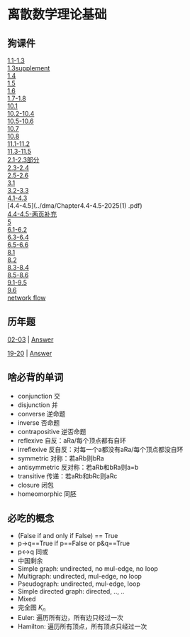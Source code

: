 # 离散数学理论基础

## 狗课件
[1.1-1.3](../dma/Chapter1.1-1.3-2025.pdf)  
[1.3supplement](../dma/Chapter1.3supplement-2025.pdf)  
[1.4](../dma/Chapter1.4-2025.pdf)  
[1.5](../dma/Chapter1.5-2025.pdf)  
[1.6](../dma/Chapter1.6-2025.pdf)  
[1.7-1.8](../dma/Chapter1.7-1.8-2025.pdf)  
[10.1](../dma/Chapter10.1-2025.pdf)  
[10.2-10.4](../dma/Chapter10.2-10.4-2025.pdf)  
[10.5-10.6](../dma/Chapter10.5-10.6-2025.pdf)  
[10.7](../dma/Chapter10.7-2025.pdf)  
[10.8](../dma/Chapter10.8-2025.pdf)  
[11.1-11.2](../dma/Chapter11.1-11.2-2025.pdf)  
[11.3-11.5](../dma/Chapter11.3-11.5-2025.pdf)  
[2.1-2.3部分](../dma/Chapter2.1-2.3部分-2025.pdf)  
[2.3-2.4](../dma/Chapter2.3-2.4-2025.pdf)  
[2.5-2.6](../dma/Chapter2.5-2.6-2025.pdf)  
[3.1](../dma/Chapter3.1-2025.pdf)  
[3.2-3.3](../dma/Chapter3.2-3.3-2025.pdf)  
[4.1-4.3](../dma/Chapter4.1-4.3-2025.pdf)  
[4.4-4.5](../dma/Chapter4.4-4.5-2025(1)  .pdf)  
[4.4-4.5-两页补充](../dma/Chapter4.4-4.5-两页补充.pdf)  
[5](../dma/Chapter5-2025.pdf)  
[6.1-6.2](../dma/Chapter6.1-6.2-2025.pdf)  
[6.3-6.4](../dma/Chapter6.3-6.4-2025.pdf)  
[6.5-6.6](../dma/Chapter6.5-6.6-2025.pdf)  
[8.1](../dma/Chapter8.1-2025.pdf)  
[8.2](../dma/Chapter8.2-2025.pdf)  
[8.3-8.4](../dma/Chapter8.3-8.4-2025.pdf)  
[8.5-8.6](../dma/Chapter8.5-8.6-2025.pdf)  
[9.1-9.5](../dma/Chapter9.1-9.5-2025.pdf)  
[9.6](../dma/Chapter9.6-2025.pdf)  
[network flow](../dma/networkflow2025.pdf)

## 历年题

[02-03](../dma/02-03期末(1).pdf) | [Answer](../dma/02-03答案(1).pdf)

[19-20](../dma/dm-fexam-19(1).pdf) | [Answer](../dma/dm-fexam-19key(1).pdf)



## 啥必背的单词

- conjunction 交
- disjunction 并
- converse 逆命题
- inverse 否命题
- contrapositive 逆否命题
- reflexive 自反：aRa/每个顶点都有自环
- irreflexive 反自反：对每一个a都没有aRa/每个顶点都没自环
- symmetric 对称：若aRb则bRa
- antisymmetric 反对称：若aRb和bRa则a=b
- transitive 传递：若aRb和bRc则aRc
- closure 闭包
- homeomorphic 同胚


## 必吃的概念

- (False if and only if False) == True
- p->q==True if p==False or p&q==True
- p<->q 同或
- 中国剩余
- Simple graph: undirected, no mul-edge, no loop
- Multigraph: undirected, mul-edge, no loop
- Pseudograph: undirected, mul-edge, loop
- Simple directed graph: directed, .., ..
- Mixed
- 完全图 $K_n$ 
- Euler: 遍历所有边，所有边只经过一次
- Hamilton: 遍历所有顶点，所有顶点只经过一次
